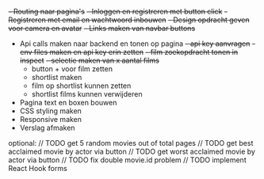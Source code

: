 
~~- Routing naar pagina's~~
~~- Inloggen en registreren met button click~~
~~- Registreren met email en wachtwoord inbouwen~~
~~- Design opdracht geven voor camera en avatar~~
~~- Links maken van navbar buttons~~

- Api calls maken naar backend en tonen op pagina 
  ~~- api key aanvragen~~
  ~~- env files maken en api key erin zetten~~
  ~~- film zoekopdracht tonen in inspect~~
  ~~- selectie maken van x aantal films~~
  - button + voor film zetten
  - shortlist maken
  - film op shortlist kunnen zetten
  - shortlist films kunnen verwijderen
- Pagina text en boxen bouwen 
- CSS styling maken 
- Responsive maken 
- Verslag afmaken











optional:
// TODO get 5 random movies out of total pages
// TODO get best acclaimed movie by actor via button
// TODO get worst acclaimed movie by actor via button
// TODO fix double movie.id problem
// TODO implement React Hook forms